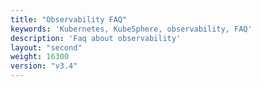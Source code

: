 ```yaml
---
title: "Observability FAQ"
keywords: 'Kubernetes, KubeSphere, observability, FAQ'
description: 'Faq about observability'
layout: "second"
weight: 16300
version: "v3.4"
---
```

